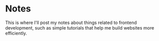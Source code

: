 # Notes
This is where I'll post my notes about things related to frontend development, such as simple tutorials that help me build websites more efficiently.
